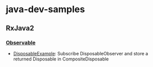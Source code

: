 # java-dev-samples

## RxJava2

### [Observable](http://reactivex.io/documentation/observable.html)

* [DisposableExample](https://github.com/andronmobi/java-dev-samples/blob/master/src/main/java/com/andronblog/devsamples/rx/operators/DisposableExample.java): Subscribe DisposableObserver and store a returned Disposable in CompositeDisposable 

